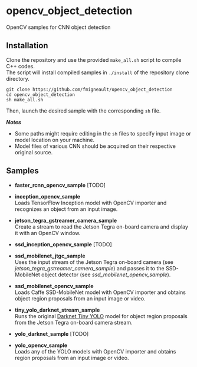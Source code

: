 # opencv_object_detection
OpenCV samples for CNN object detection

## Installation

Clone the repository and use the provided `make_all.sh` script to compile C++ codes.  
The script will install compiled samples in `./install` of the repository clone directory.  

```
git clone https://github.com/fmigneault/opencv_object_detection
cd opencv_object_detection
sh make_all.sh
```

Then, launch the desired sample with the corresponding `sh` file.

*__Notes__*  
* Some paths might require editing in the `sh` files to specify input image or model location on your machine.
* Model files of various CNN should be acquired on their respective original source.

## Samples

* **faster_rcnn_opencv_sample** [TODO]  


* **inception_opencv_sample**  
Loads TensorFlow Inception model with OpenCV importer and recognizes an object from an input image.

* **jetson_tegra_gstreamer_camera_sample**  
Create a stream to read the Jetson Tegra on-board camera and display it with an OpenCV window.

* **ssd_inception_opencv_sample** [TODO]  


* **ssd_mobilenet_jtgc_sample**  
Uses the input stream of the Jetson Tegra on-board camera (see *jetson_tegra_gstreamer_camera_sample*) and passes it to the SSD-MobileNet object detector (see *ssd_mobilenet_opencv_sample*).

* **ssd_mobilenet_opencv_sample**  
Loads Caffe SSD-MobileNet model with OpenCV importer and obtains object region proposals from an input image or video.

* **tiny_yolo_darknet_stream_sample**  
Runs the original [Darknet Tiny YOLO](https://github.com/pjreddie/darknet.git) model for object region proposals from the Jetson Tegra on-board camera stream.

* **yolo_darknet_sample** [TODO]  


* **yolo_opencv_sample**  
Loads any of the YOLO models with OpenCV importer and obtains region proposals from an input image or video.

